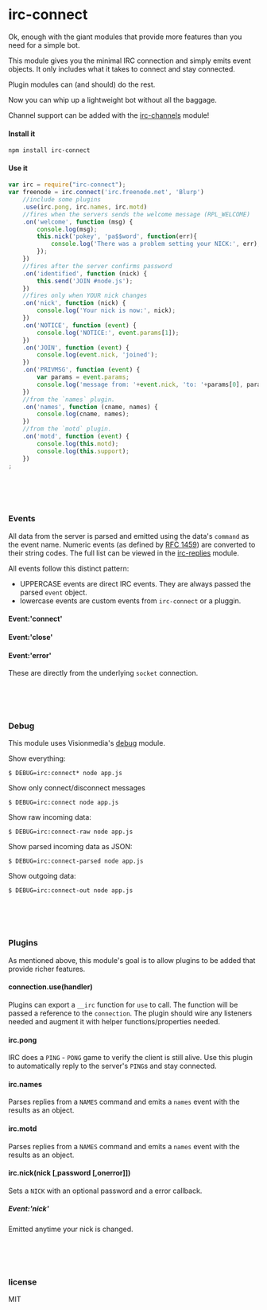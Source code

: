 irc-connect
===========

Ok, enough with the giant modules that provide more features than you need for
a simple bot.

This module gives you the minimal IRC connection and simply emits event objects.
It only includes what it takes to connect and stay connected.

Plugin modules can (and should) do the rest.

  Now you can whip up a lightweight bot without all the baggage.

Channel support can be added with the [irc-channels](https://github.com/williamwicks/irc-channels) module!

#### Install it
```
npm install irc-connect
```

#### Use it
```javascript
var irc = require("irc-connect");
var freenode = irc.connect('irc.freenode.net', 'Blurp')
	//include some plugins
	.use(irc.pong, irc.names, irc.motd)
	//fires when the servers sends the welcome message (RPL_WELCOME)
	.on('welcome', function (msg) {
		console.log(msg);
		this.nick('pokey', 'pa$$word', function(err){
			console.log('There was a problem setting your NICK:', err);
		});
	})
	//fires after the server confirms password
	.on('identified', function (nick) {
		this.send('JOIN #node.js');
	})
	//fires only when YOUR nick changes
	.on('nick', function (nick) {
		console.log('Your nick is now:', nick);
	})
	.on('NOTICE', function (event) {
		console.log('NOTICE:', event.params[1]);
	})
	.on('JOIN', function (event) {
		console.log(event.nick, 'joined');
	})
	.on('PRIVMSG', function (event) {
		var params = event.params;
		console.log('message from: '+event.nick, 'to: '+params[0], params[1]);
	})
	//from the `names` plugin.
	.on('names', function (cname, names) {
		console.log(cname, names);
	})
	//from the `motd` plugin.
	.on('motd', function (event) {
		console.log(this.motd);
		console.log(this.support);
	})
;
```
<br>
<br>
<br>

### Events
All data from the server is parsed and emitted using the data's `command` as the
event name. Numeric events (as defined by [RFC 1459](https://tools.ietf.org/html/rfc1459#section-6))
are converted to their string codes. The full list can be viewed in the
[irc-replies](https://github.com/williamwicks/irc-replies/blob/master/replies.json)
module.

All events follow this distinct pattern:
* UPPERCASE events are direct IRC events. They are always passed the parsed `event` object.
* lowercase events are custom events from `irc-connect` or a pluggin.


#### Event:'connect'
#### Event:'close'
#### Event:'error'
These are directly from the underlying `socket` connection.

<br>
<br>
<br>

### Debug
This module uses Visionmedia's [debug](https://github.com/visionmedia/debug) module.

Show everything:
```
$ DEBUG=irc:connect* node app.js
```

Show only connect/disconnect messages
```
$ DEBUG=irc:connect node app.js
```

Show raw incoming data:
```
$ DEBUG=irc:connect-raw node app.js
```

Show parsed incoming data as JSON:
```
$ DEBUG=irc:connect-parsed node app.js
```

Show outgoing data:
```
$ DEBUG=irc:connect-out node app.js
```

<br>
<br>
<br>

### Plugins
As mentioned above, this module's goal is to allow plugins to be added that
provide richer features.

#### connection.use(handler)
Plugins can export a `__irc` function for `use` to call. The function will be
passed a reference to the `connection`. The plugin should wire any listeners
needed and augment it with helper functions/properties needed.

#### irc.pong
IRC does a `PING` - `PONG` game to verify the client is still alive. Use this
plugin to automatically reply to the server's `PING`s and stay connected.

#### irc.names
Parses replies from a `NAMES` command and emits a `names` event with the
results as an object.

#### irc.motd
Parses replies from a `NAMES` command and emits a `names` event with the
results as an object.

#### irc.nick(nick [,password [,onerror]])
Sets a `NICK` with an optional password and a error callback.


##### Event:'nick'
Emitted anytime your nick is changed.

<br>
<br>
<br>

### license
MIT

